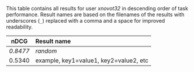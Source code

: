 This table contains all results for user *xnovot32* in descending order of task
performance.  Result names are based on the filenames of the results with
underscores (`_`) replaced with a comma and a space for improved readability.

| nDCG | Result name |
|------|:------------|
| *0.8477* | *random* |
| 0.5340 | example, key1=value1, key2=value2, etc |
